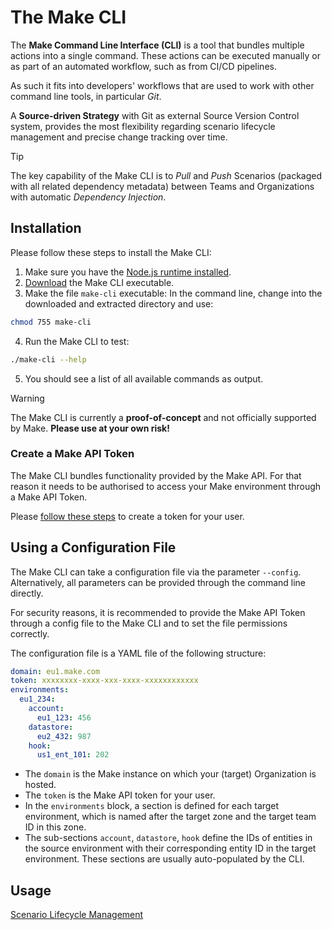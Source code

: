# The Make CLI
The **Make Command Line Interface (CLI)** is a tool that bundles multiple actions into a single command. These actions can be executed manually or as part of an automated workflow, such as from CI/CD pipelines.

As such it fits into developers' workflows that are used to work with other command line tools, in particular *Git*.

A **Source-driven Strategy** with Git as external Source Version Control system, provides the most flexibility regarding scenario lifecycle management and precise change tracking over time.

> [!TIP]
> The key capability of the Make CLI is to *Pull* and *Push* Scenarios (packaged with all related dependency metadata) between Teams and Organizations with automatic *Dependency Injection*.

## Installation
Please follow these steps to install the Make CLI:
1. Make sure you have the [Node.js runtime installed](https://nodejs.org/en/download).
2. [Download](https://github.com/losahlmann-make/make-cli-alpha/releases/latest) the Make CLI executable.
3. Make the file `make-cli` executable: In the command line, change into the downloaded and extracted directory and use:
  ```bash
chmod 755 make-cli
```
4. Run the Make CLI to test:
  ```bash
./make-cli --help
```
5. You should see a list of all available commands as output.

> [!WARNING]
> The Make CLI is currently a **proof-of-concept** and not officially supported by Make. **Please use at your own risk!**

### Create a Make API Token
The Make CLI bundles functionality provided by the Make API. For that reason it needs to be authorised to access your Make environment through a Make API Token.

Please [follow these steps](https://www.make.com/en/help/apps/process-management/make#connectmake) to create a token for your user.

## Using a Configuration File
The Make CLI can take a configuration file via the parameter `--config`. Alternatively, all parameters can be provided through the command line directly.

For security reasons, it is recommended to provide the Make API Token through a config file to the Make CLI and to set the file permissions correctly.

The configuration file is a YAML file of the following structure:
    
```YAML
domain: eu1.make.com
token: xxxxxxxx-xxxx-xxx-xxxx-xxxxxxxxxxxx
environments:
  eu1_234:
    account:
      eu1_123: 456
    datastore:
      eu2_432: 987
    hook:
      us1_ent_101: 202
```

- The `domain` is the Make instance on which your (target) Organization is hosted.
- The `token` is the Make API token for your user.
- In the `environments` block, a section is defined for each target environment, which is named after the target zone and the target team ID in this zone.
- The sub-sections `account`, `datastore`, `hook` define the IDs of entities in the source environment with their corresponding entity ID in the target environment. These sections are usually auto-populated by the CLI.

## Usage
[Scenario Lifecycle Management](scenario-lifecycle-management.md)
